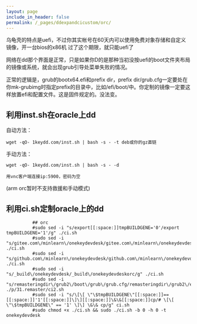 ```yaml
---
layout: page
include_in_header: false
permalink: /_pages/ddexpandcicustom/orc/
---
```


乌龟壳的特点是uefi，不过你其实帐号在60天内可以使用免费对象存储和自定义镜像，开一台bios的x86机
过了这个期限，就只能uefi了

网络在dd那个界面是正常，只是如果你D的是那种当初没按uefi的boot文件夹布局的镜像或系统，就会出现grub引导处菜单失败的情况。

正常的逻辑是，grub的bootx64.efi和prefix dir，prefix dir/grub.cfg一定要处在你mk-grubimg时指定prefix的目录中，比如/efi/boot/中。你定制的镜像一定要这样放置efi和配置文件。这是固件规定的。没法变。


利用inst.sh在oracle上dd
-----

自动方法：

```
wget -qO- 1keydd.com/inst.sh | bash -s - -t deb或你的gz直链
```

手动方法：

```
wget -qO- 1keydd.com/inst.sh | bash -s - -d

用vnc客户端连接ip:5900，密码为空
```

(arm orc暂时不支持救援和手动模式)


利用ci.sh定制oracle上的dd
-----


```
          ## orc
          #sudo sed -i "s/export[[:space:]]tmpBUILDGENE='0'/export tmpBUILDGENE='1'/g" ./ci.sh
          #sudo sed -i "s/gitee.com\/minlearn\/onekeydevdesk/gitee.com\/minlearn\/onekeydevdeskorc/g" ./ci.sh
          #sudo sed -i "s/github.com\/minlearn\/onekeydevdesk/github.com\/minlearn\/onekeydevdeskorc/g" ./ci.sh
          #sudo sed -i "s/_build\/onekeydevdesk/_build\/onekeydevdeskorc/g" ./ci.sh
          #sudo sed -i "s/remasteringdir\/grub2\/boot\/grub\/grub.cfg/remasteringdir\/grub2\/efi\/boot\/grub.cfg/g" ./p/31.remaster/ci2.sh
          #sudo sed -i "s/\[\[ \"\$tmpBUILDGENE\"[[:space:]]==[[:space:]]'1'[[:space:]]\]\][[:space:]]\&\&[[:space:]]cp/# \[\[ \"\$tmpBUILDGENE\" == '1' \]\] \&\& cp/g" ci.sh
          #sudo chmod +x ./ci.sh && sudo ./ci.sh -b 0 -h 0 -t onekeydevdesk
```

